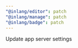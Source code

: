 ```yaml
---
"@inlang/editor": patch
"@inlang/manage": patch
"@inlang/badge": patch
---
```


Update app server settings
